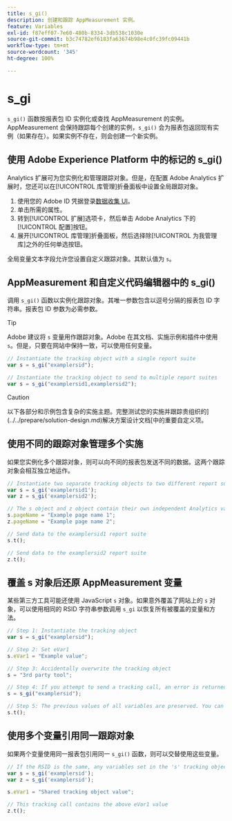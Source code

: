 ```yaml
---
title: s_gi()
description: 创建和跟踪 AppMeasurement 实例。
feature: Variables
exl-id: f87eff07-7e60-480b-8334-3db538c1030e
source-git-commit: b3c74782ef6183fa63674b98e4c0fc39fc09441b
workflow-type: tm+mt
source-wordcount: '345'
ht-degree: 100%

---
```


# s_gi

`s_gi()` 函数按报表包 ID 实例化或查找 AppMeasurement 的实例。AppMeasurement 会保持跟踪每个创建的实例，`s_gi()` 会为报表包返回现有实例（如果存在）。如果实例不存在，则会创建一个新实例。

## 使用 Adobe Experience Platform 中的标记的 s_gi()

Analytics 扩展可为您实例化和管理跟踪对象。但是，在配置 Adobe Analytics 扩展时，您还可以在[!UICONTROL 库管理]折叠面板中设置全局跟踪对象。

1. 使用您的 Adobe ID 凭据登录[数据收集 UI](https://experience.adobe.com/data-collection)。
2. 单击所需的属性。
3. 转到[!UICONTROL 扩展]选项卡，然后单击 Adobe Analytics 下的[!UICONTROL 配置]按钮。
4. 展开[!UICONTROL 库管理]折叠面板，然后选择除[!UICONTROL 为我管理库]之外的任何单选按钮。

全局变量文本字段允许您设置自定义跟踪对象。其默认值为 `s`。

## AppMeasurement 和自定义代码编辑器中的 s_gi()

调用 `s_gi()` 函数以实例化跟踪对象。其唯一参数包含以逗号分隔的报表包 ID 字符串。报表包 ID 参数为必需参数。

>[!TIP]
>
>Adobe 建议将 `s` 变量用作跟踪对象。Adobe 在其文档、实施示例和插件中使用 `s`。但是，只要在网站中保持一致，可以使用任何变量。

```js
// Instantiate the tracking object with a single report suite
var s = s_gi("examplersid");

// Instantiate the tracking object to send to multiple report suites
var s = s_gi("examplersid1,examplersid2");
```

>[!CAUTION]
>
>以下各部分和示例包含复杂的实施主题。完整测试您的实施并跟踪贵组织的](../../prepare/solution-design.md)解决方案设计文档[中的重要自定义项。

## 使用不同的跟踪对象管理多个实施

如果您实例化多个跟踪对象，则可以向不同的报表包发送不同的数据。这两个跟踪对象会相互独立地运作。

```js
// Instantiate two separate tracking objects to two different report suites
var s = s_gi('examplersid1');
var z = s_gi('examplersid2');

// The s object and z object contain their own independent Analytics variables simultaneously
s.pageName = "Example page name 1";
z.pageName = "Example page name 2";

// Send data to the examplersid1 report suite
s.t();

// Send data to the examplersid2 report suite
z.t();
```

## 覆盖 s 对象后还原 AppMeasurement 变量

某些第三方工具可能还使用 JavaScript `s` 对象。如果意外覆盖了网站上的 `s` 对象，可以使用相同的 RSID 字符串参数调用 `s_gi` 以恢复所有被覆盖的变量和方法。

```js
// Step 1: Instantiate the tracking object
var s = s_gi("examplersid");

// Step 2: Set eVar1
s.eVar1 = "Example value";

// Step 3: Accidentally overwrite the tracking object
s = "3rd party tool";

// Step 4: If you attempt to send a tracking call, an error is returned. Instead, re-instantiate the tracking object
s = s_gi("examplersid");

// Step 5: The previous values of all variables are preserved. You can send a tracking call and eVar1 is correctly set
s.t();
```

## 使用多个变量引用同一跟踪对象

如果两个变量使用同一报表包引用同一 `s_gi()` 函数，则可以交替使用这些变量。

```js
// If the RSID is the same, any variables set in the 's' tracking object also get set in 'z' tracking object
var s = s_gi('examplersid');
var z = s_gi('examplersid');

s.eVar1 = "Shared tracking object value";

// This tracking call contains the above eVar1 value
z.t();
```
